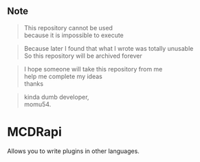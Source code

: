 ## Note

> This repository cannot be used  
> because it is impossible to execute

> Because later I found that what I wrote was totally unusable  
> So this repository will be archived forever

> I hope someone will take this repository from me  
> help me complete my ideas  
> thanks

> kinda dumb developer,  
> momu54.

# MCDRapi

Allows you to write plugins in other languages.
